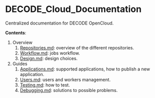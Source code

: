 # DECODE_Cloud_Documentation
Centralized documentation for DECODE OpenCloud.

**Contents**:
1. Overview
   1. [Repositories.md](./1_overview/1_1_Repositories.md): overview of the different repositories.
   2. [Workflow.md](./1_overview/1_2_Workflow.md): jobs workflow.
   3. [Design.md](./1_overview/1_3_Design.md): design choices.
2. Guides
   1. [Applications.md](./2_guides/2_1_Applications.md): supported applications, how to publish a new application.
   2. [Users.md](./2_guides/2_2_Users.md): users and workers management.
   3. [Testing.md](./2_guides/2_2_Testing.md): how to test.
   4. [Debugging.md](./2_guides/2_4_Debugging.md): solutions to possible problems.
